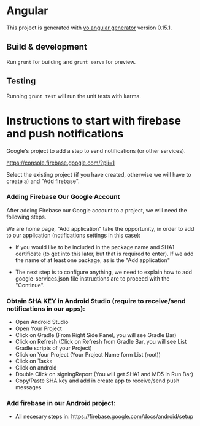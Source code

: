 # Angular

This project is generated with [yo angular generator](https://github.com/yeoman/generator-angular)
version 0.15.1.

## Build & development

Run `grunt` for building and `grunt serve` for preview.

## Testing

Running `grunt test` will run the unit tests with karma.

# Instructions to start with firebase and push notifications

Google's project to add a step to send notifications (or other services).

https://console.firebase.google.com/?pli=1

Select the existing project (if you have created, otherwise we will have to create a) and "Add firebase". 

### Adding Firebase Our Google Account
After adding Firebase our Google account to a project, we will need the following steps.

We are home page, "Add application" take the opportunity, in order to add to our application (notifications settings in this case):

 - If you would like to be included in the package name and SHA1 certificate (to get into this later, but that is required to enter). If we add the name of at least one package, as is the "Add application"

 - The next step is to configure anything, we need to explain how to add google-services.json file instructions are to proceed with the "Continue".

### Obtain SHA KEY in Android Studio (require to receive/send notifications in our apps):

 - Open Android Studio
 - Open Your Project
 - Click on Gradle (From Right Side Panel, you will see Gradle Bar)
 - Click on Refresh (Click on Refresh from Gradle Bar, you will see List Gradle scripts of your Project)
 - Click on Your Project (Your Project Name form List (root))
 - Click on Tasks
 - Click on android
 - Double Click on signingReport (You will get SHA1 and MD5 in Run Bar)
 - Copy/Paste SHA key and add in create app to receive/send push messages

### Add firebase in our Android project:
 - All necesary steps in: https://firebase.google.com/docs/android/setup
